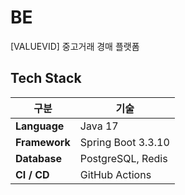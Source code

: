 # BE

[VALUEVID] 중고거래 경매 플랫폼

## Tech Stack
| **구분** | **기술** |
| --- | --- |
| **Language** | Java 17 |
| **Framework** | Spring Boot 3.3.10 |
| **Database** | PostgreSQL, Redis |
| **CI / CD** | GitHub Actions |

